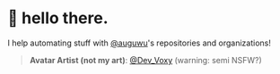 # :wave: hello there.
I help automating stuff with [@auguwu](https://github.com/auguwu)'s repositories and organizations!

> **Avatar Artist (not my art)**: [@Dev_Voxy](https://twitter.com/Dev_Voxy) (warning: semi NSFW?)
